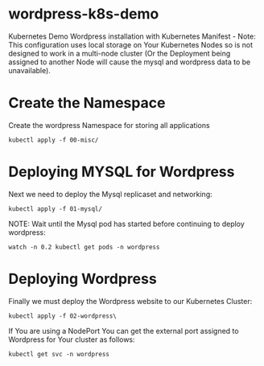# wordpress-k8s-demo

Kubernetes Demo Wordpress installation with Kubernetes Manifest - Note: This configuration uses local storage on Your Kubernetes Nodes so is not designed to work in a multi-node cluster (Or the Deployment being assigned to another Node will cause the mysql and wordpress data to be unavailable).

# Create the Namespace

Create the wordpress Namespace for storing all applications

```
kubectl apply -f 00-misc/
```

# Deploying MYSQL for Wordpress

Next we need to deploy the Mysql replicaset and networking:

```
kubectl apply -f 01-mysql/
```

NOTE: Wait until the Mysql pod has started before continuing to deploy wordpress:

```
watch -n 0.2 kubectl get pods -n wordpress
```

# Deploying Wordpress

Finally we must deploy the Wordpress website to our Kubernetes Cluster:

```
kubectl apply -f 02-wordpress\
```

If You are using a NodePort You can get the external port assigned to Wordpress for Your cluster as follows:

```
kubectl get svc -n wordpress
```